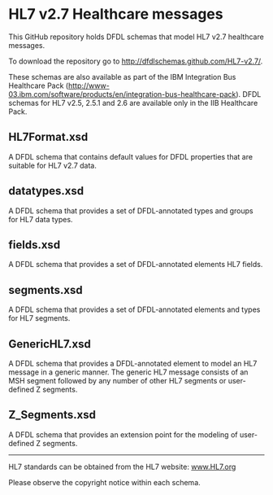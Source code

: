 HL7 v2.7 Healthcare messages 
============================

This GitHub repository holds DFDL schemas that model HL7 v2.7 healthcare messages. 

To download the repository go to http://dfdlschemas.github.com/HL7-v2.7/.

These schemas are also available as part of the IBM Integration Bus Healthcare Pack (http://www-03.ibm.com/software/products/en/integration-bus-healthcare-pack). DFDL schemas for HL7 v2.5, 2.5.1 and 2.6 are available only in the IIB Healthcare Pack.

HL7Format.xsd 
-------------
A DFDL schema that contains default values for DFDL properties that are suitable for HL7 v2.7 data.

datatypes.xsd
-------------
A DFDL schema that provides a set of DFDL-annotated types and groups for HL7 data types.

fields.xsd
----------
A DFDL schema that provides a set of DFDL-annotated elements HL7 fields.

segments.xsd
------------
A DFDL schema that provides a set of DFDL-annotated elements and types for HL7 segments.

GenericHL7.xsd
--------------
A DFDL schema that provides a DFDL-annotated element to model an HL7 message in a generic manner. 
The generic HL7 message consists of an MSH segment followed by any number of other HL7 segments or user-defined Z segments.

Z_Segments.xsd
--------------
A DFDL schema that provides an extension point for the modeling of user-defined Z segments.

----------------
HL7 standards can be obtained from the HL7 website: www.HL7.org

Please observe the copyright notice within each schema.

